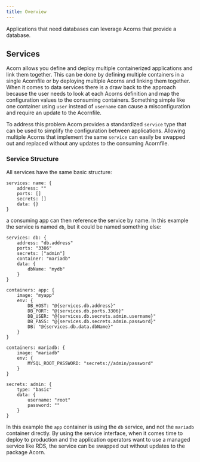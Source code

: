 ```yaml
---
title: Overview
---
```


Applications that need databases can leverage Acorns that provide a database.

## Services

Acorn allows you define and deploy multiple containerized applications and link them together. This can be done by defining multiple containers in a single Acornfile or by deploying multiple Acorns and linking them together. When it comes to data services there is a draw back to the approach because the user needs to look at each Acorns definition and map the configuration values to the consuming containers. Something simple like one container using `user` instead of `username` can cause a misconfiguration and require an update to the Acornfile.

To address this problem Acorn provides a standardized `service` type that can be used to simplify the configuration between applications. Allowing multiple Acorns that implement the same `service` can easily be swapped out and replaced without any updates to the consuming Acornfile.

### Service Structure

All services have the same basic structure:

```acorn
services: name: {
    address: ""
    ports: []
    secrets: []
    data: {}
}
```

a consuming app can then reference the service by name. In this example the service is named `db`, but it could be named something else:

```acorn
services: db: {
    address: "db.address"
    ports: "3306"
    secrets: ["admin"]
    container: "mariadb"
    data: {
        dbName: "mydb"
    }
}

containers: app: {
    image: "myapp"
    env: {
        DB_HOST: "@{services.db.address}"
        DB_PORT: "@{services.db.ports.3306}"
        DB_USER: "@{services.db.secrets.admin.username}"
        DB_PASS: "@{services.db.secrets.admin.password}"
        DB: "@{services.db.data.dbName}"
    }
}

containers: mariadb: {
    image: "mariadb"
    env: {
        MYSQL_ROOT_PASSWORD: "secrets://admin/password"
    } 
}

secrets: admin: {
    type: "basic"
    data: {
        username: "root"
        password: ""
    }
}
```

In this example the `app` container is using the `db` service, and not the `mariadb` container directly. By using the service interface, when it comes time to deploy to production and the application operators want to use a managed service like RDS, the service can be swapped out without updates to the package Acorn.
